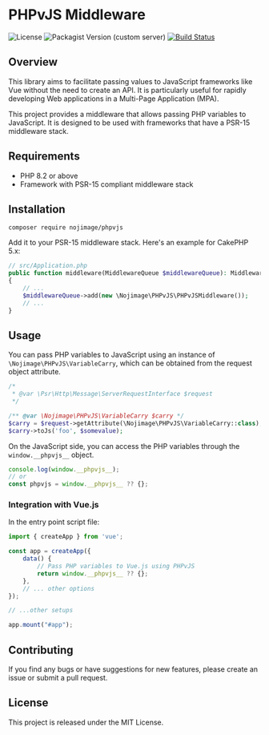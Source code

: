 # PHPvJS Middleware

![License](https://img.shields.io/github/license/nojimage/phpvjs)
![Packagist Version (custom server)](https://img.shields.io/packagist/v/nojimage/phpvjs)
[![Build Status](https://github.com/nojimage/phpvjs/actions/workflows/ci.yml/badge.svg)](https://github.com/nojimage/phpvjs/actions/workflows/ci.yml)

## Overview

This library aims to facilitate passing values to JavaScript frameworks like Vue without the need to create an API. It is particularly useful for rapidly developing Web applications in a Multi-Page Application (MPA).

This project provides a middleware that allows passing PHP variables to JavaScript. It is designed to be used with frameworks that have a PSR-15 middleware stack.

## Requirements

- PHP 8.2 or above
- Framework with PSR-15 compliant middleware stack

## Installation

```shell
composer require nojimage/phpvjs
```

Add it to your PSR-15 middleware stack. Here's an example for CakePHP 5.x:

```php
// src/Application.php
public function middleware(MiddlewareQueue $middlewareQueue): MiddlewareQueue
{
    // ...
    $middlewareQueue->add(new \Nojimage\PHPvJS\PHPvJSMiddleware());
    // ...
}
```

## Usage

You can pass PHP variables to JavaScript using an instance of `\Nojimage\PHPvJS\VariableCarry`, which can be obtained from the request object attribute.

```php
/*
 * @var \Psr\Http\Message\ServerRequestInterface $request 
 */

/** @var \Nojimage\PHPvJS\VariableCarry $carry */
$carry = $request->getAttribute(\Nojimage\PHPvJS\VariableCarry::class);
$carry->toJs('foo', $somevalue);
```

On the JavaScript side, you can access the PHP variables through the `window.__phpvjs__` object.

```js
console.log(window.__phpvjs__);
// or
const phpvjs = window.__phpvjs__ ?? {};
```

### Integration with Vue.js

In the entry point script file:

```js
import { createApp } from 'vue';

const app = createApp({
    data() {
        // Pass PHP variables to Vue.js using PHPvJS
        return window.__phpvjs__ ?? {};
    },
    // ... other options
});

// ...other setups

app.mount("#app");
```

## Contributing

If you find any bugs or have suggestions for new features, please create an issue or submit a pull request.

## License

This project is released under the MIT License.
